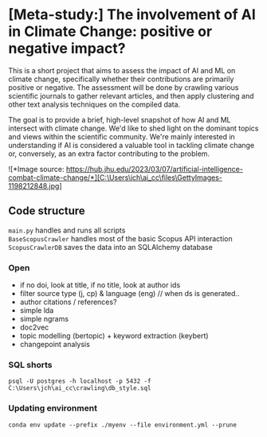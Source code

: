 # [Meta-study:] The involvement of AI in Climate Change: positive or negative impact?
This is a short project that aims to assess the impact of AI and ML on climate change, specifically whether their contributions are primarily positive or negative. The assessment will be done by crawling various scientific journals to gather relevant articles, and then apply clustering and other text analysis techniques on the compiled data.

The goal is to provide a brief, high-level snapshot of how AI and ML intersect with climate change. We'd like to shed light on the dominant topics and views within the scientific community. We're mainly interested in understanding if AI is considered a valuable tool in tackling climate change or, conversely, as an extra factor contributing to the problem.

![*Image source: https://hub.jhu.edu/2023/03/07/artificial-intelligence-combat-climate-change/*][C:\Users\jch\ai_cc\files\GettyImages-1198212848.jpg]

## Code structure

`main.py` handles and runs all scripts <br />
`BaseScopusCrawler` handles most of the basic Scopus API interaction <br />
`ScopusCrawlerDB` saves the data into an SQLAlchemy database <br />

### Open

- if no doi, look at title, if no title, look at author ids
- filter source type (j, cp) & language (eng) // when ds is generated..
- author citations / references?
- simple lda <br />
- simple ngrams <br />
- doc2vec <br />
- topic modelling (bertopic) + keyword extraction (keybert) <br />
- changepoint analysis

### SQL shorts
```
psql -U postgres -h localhost -p 5432 -f C:\Users\jch\ai_cc\crawling\db_style.sql
```

### Updating environment
```
conda env update --prefix ./myenv --file environment.yml --prune
```

